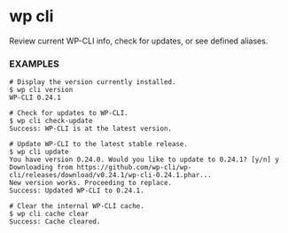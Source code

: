 # wp cli

Review current WP-CLI info, check for updates, or see defined aliases.

### EXAMPLES

    # Display the version currently installed.
    $ wp cli version
    WP-CLI 0.24.1

    # Check for updates to WP-CLI.
    $ wp cli check-update
    Success: WP-CLI is at the latest version.

    # Update WP-CLI to the latest stable release.
    $ wp cli update
    You have version 0.24.0. Would you like to update to 0.24.1? [y/n] y
    Downloading from https://github.com/wp-cli/wp-cli/releases/download/v0.24.1/wp-cli-0.24.1.phar...
    New version works. Proceeding to replace.
    Success: Updated WP-CLI to 0.24.1.

    # Clear the internal WP-CLI cache.
    $ wp cli cache clear
    Success: Cache cleared.


